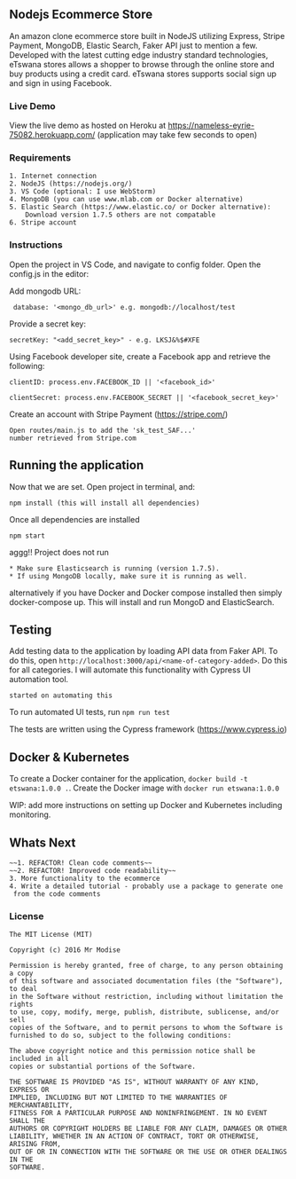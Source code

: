 ## Nodejs Ecommerce Store
An amazon clone ecommerce store built in NodeJS utilizing Express, Stripe Payment, MongoDB, Elastic Search, Faker API just to mention a few. Developed with the latest cutting edge industry standard technologies, eTswana stores allows a shopper to browse through the online store and buy products using a credit card. eTswana stores supports social sign up and sign in using Facebook.

### Live Demo
View the live demo as hosted on Heroku at 
https://nameless-eyrie-75082.herokuapp.com/
 (application may take few seconds to open)

### Requirements
```
1. Internet connection
2. NodeJS (https://nodejs.org/)
3. VS Code (optional: I use WebStorm)
4. MongoDB (you can use www.mlab.com or Docker alternative)
5. Elastic Search (https://www.elastic.co/ or Docker alternative):
    Download version 1.7.5 others are not compatable
6. Stripe account
```
### Instructions
Open the project in VS Code, and navigate to config folder. Open the config.js in the editor:

Add mongodb URL:
```
 database: '<mongo_db_url>' e.g. mongodb://localhost/test
```
 Provide a secret key:
 ```
 secretKey: "<add_secret_key>" - e.g. LKSJ&%$#XFE
 ```
Using Facebook developer site, create a Facebook app and retrieve the following:
```
clientID: process.env.FACEBOOK_ID || '<facebook_id>'

clientSecret: process.env.FACEBOOK_SECRET || '<facebook_secret_key>'
```
Create an account with Stripe Payment (https://stripe.com/)
```
Open routes/main.js to add the 'sk_test_SAF...' 
number retrieved from Stripe.com
```
 
## Running the application

 Now that we are set. Open project in terminal, and:
 ```
 npm install (this will install all dependencies)
 ```
 
 Once all dependencies are installed
 ```
 npm start 
 ```
 
 aggg!! Project does not run
 ```
 * Make sure Elasticsearch is running (version 1.7.5).
 * If using MongoDB locally, make sure it is running as well.
 ```
 alternatively if you have Docker and Docker compose installed then simply docker-compose up. This will install and run MongoD and ElasticSearch.
 
## Testing 
 
 Add testing data to the application by loading API data from Faker API. To do this,
 open ``http://localhost:3000/api/<name-of-category-added>``. Do this for all categories. I will automate this functionality with Cypress UI automation tool.
 
 ``started on automating this``
 
 To run automated UI tests, run ```npm run test```
 
 The tests are written using the Cypress framework (https://www.cypress.io)
 
## Docker & Kubernetes

To create a Docker container for the application, ``docker build -t etswana:1.0.0 .``. Create the Docker image with ``docker run etswana:1.0.0``

WIP: add more instructions on setting up Docker and Kubernetes including monitoring.
 
## Whats Next
 ```
 ~~1. REFACTOR! Clean code comments~~
 ~~2. REFACTOR! Improved code readability~~
 3. More functionality to the ecommerce 
 4. Write a detailed tutorial - probably use a package to generate one
  from the code comments
 ```
### License
 
 ```
 The MIT License (MIT)
 
 Copyright (c) 2016 Mr Modise
 
 Permission is hereby granted, free of charge, to any person obtaining a copy
 of this software and associated documentation files (the "Software"), to deal
 in the Software without restriction, including without limitation the rights
 to use, copy, modify, merge, publish, distribute, sublicense, and/or sell
 copies of the Software, and to permit persons to whom the Software is
 furnished to do so, subject to the following conditions:
 
 The above copyright notice and this permission notice shall be included in all
 copies or substantial portions of the Software.
 
 THE SOFTWARE IS PROVIDED "AS IS", WITHOUT WARRANTY OF ANY KIND, EXPRESS OR
 IMPLIED, INCLUDING BUT NOT LIMITED TO THE WARRANTIES OF MERCHANTABILITY,
 FITNESS FOR A PARTICULAR PURPOSE AND NONINFRINGEMENT. IN NO EVENT SHALL THE
 AUTHORS OR COPYRIGHT HOLDERS BE LIABLE FOR ANY CLAIM, DAMAGES OR OTHER
 LIABILITY, WHETHER IN AN ACTION OF CONTRACT, TORT OR OTHERWISE, ARISING FROM,
 OUT OF OR IN CONNECTION WITH THE SOFTWARE OR THE USE OR OTHER DEALINGS IN THE
 SOFTWARE.
```

